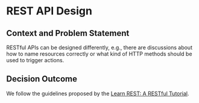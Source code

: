 # REST API Design

## Context and Problem Statement

RESTful APIs can be designed differently, e.g., there are discussions about how to name resources correctly or what kind of HTTP methods should be used to trigger actions.

## Decision Outcome

We follow the guidelines proposed by the [Learn REST: A RESTful Tutorial](https://www.restapitutorial.com).
